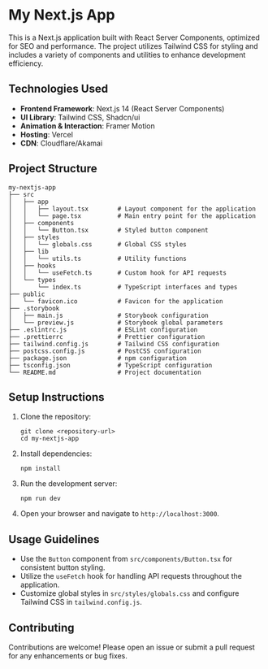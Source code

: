# My Next.js App

This is a Next.js application built with React Server Components, optimized for SEO and performance. The project utilizes Tailwind CSS for styling and includes a variety of components and utilities to enhance development efficiency.

## Technologies Used

- **Frontend Framework**: Next.js 14 (React Server Components)
- **UI Library**: Tailwind CSS, Shadcn/ui
- **Animation & Interaction**: Framer Motion
- **Hosting**: Vercel
- **CDN**: Cloudflare/Akamai

## Project Structure

```
my-nextjs-app
├── src
│   ├── app
│   │   ├── layout.tsx        # Layout component for the application
│   │   └── page.tsx          # Main entry point for the application
│   ├── components
│   │   └── Button.tsx        # Styled button component
│   ├── styles
│   │   └── globals.css       # Global CSS styles
│   ├── lib
│   │   └── utils.ts          # Utility functions
│   ├── hooks
│   │   └── useFetch.ts       # Custom hook for API requests
│   └── types
│       └── index.ts          # TypeScript interfaces and types
├── public
│   └── favicon.ico           # Favicon for the application
├── .storybook
│   ├── main.js               # Storybook configuration
│   └── preview.js            # Storybook global parameters
├── .eslintrc.js              # ESLint configuration
├── .prettierrc               # Prettier configuration
├── tailwind.config.js        # Tailwind CSS configuration
├── postcss.config.js         # PostCSS configuration
├── package.json              # npm configuration
├── tsconfig.json             # TypeScript configuration
└── README.md                 # Project documentation
```

## Setup Instructions

1. Clone the repository:
   ```
   git clone <repository-url>
   cd my-nextjs-app
   ```

2. Install dependencies:
   ```
   npm install
   ```

3. Run the development server:
   ```
   npm run dev
   ```

4. Open your browser and navigate to `http://localhost:3000`.

## Usage Guidelines

- Use the `Button` component from `src/components/Button.tsx` for consistent button styling.
- Utilize the `useFetch` hook for handling API requests throughout the application.
- Customize global styles in `src/styles/globals.css` and configure Tailwind CSS in `tailwind.config.js`.

## Contributing

Contributions are welcome! Please open an issue or submit a pull request for any enhancements or bug fixes.